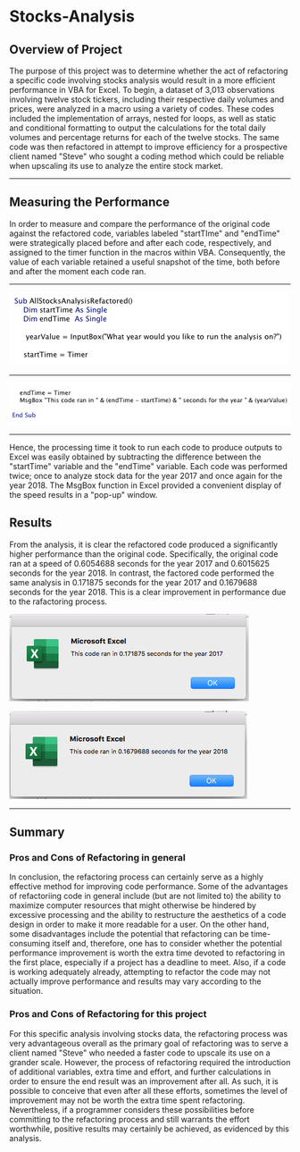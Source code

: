# Stocks-Analysis

## Overview of Project

The purpose of this project was to determine whether the act of refactoring a specific code involving stocks analysis would result in a more efficient performance in VBA for Excel.  To begin, a dataset of 3,013 observations involving twelve stock tickers, including their respective daily volumes and prices, were analyzed in a macro using a variety of codes.  These codes included the implementation of arrays, nested for loops, as well as static and conditional formatting to output the calculations for the total daily volumes and percentage returns for each of the twelve stocks.  The same code was then refactored in attempt to improve efficiency for a prospective client named "Steve" who sought a coding method which could be reliable when upscaling its use to analyze the entire stock market.

---
## Measuring the Performance

In order to measure and compare the performance of the original code against the refactored code, variables labeled "startTIme" and "endTime" were strategically placed before and after each code, respectively, and assigned to the timer function in the macros within VBA.  Consequently, the value of each variable retained a useful snapshot of the time, both before and after the moment each code ran.

---
![](Resources/startTime.png)

---

![](Resources/endTIme.png)

---

Hence, the processing time it took to run each code to produce outputs to Excel was easily obtained by subtracting the difference between the "startTime" variable and the "endTime" variable.  Each code was performed twice; once to analyze stock data for the year 2017 and once again for the year 2018.  The MsgBox function in Excel provided a convenient display of the speed results in a "pop-up" window.


## Results

From the analysis, it is clear the refactored code produced a significantly higher performance than the original code.  Specifically, the original code ran at a speed of 0.6054688 seconds for the year 2017 and 0.6015625 seconds for the year 2018.  In contrast, the factored code performed the same analysis in 0.171875 seconds for the year 2017 and 0.1679688 seconds for the year 2018.  This is a clear improvement in performance due to the rafactoring process.



![](Resources/VBA_Challenge_2017.png)



![](Resources/VBA_Challenge_2018.png)

---

## Summary


### Pros and Cons of Refactoring in general
In conclusion, the refactoring process can certainly serve as a highly effective method for improving code performance.  Some of the advantages of refactoriing code in general include (but are not limited to) the ability to maximize computer resources that might otherwise be hindered by excessive processing and the ability to restructure the aesthetics of a code design in order to make it more readable for a user.  On the other hand, some disadvantages include the potential that refactoring can be time-consuming itself and, therefore, one has to consider whether the potential performance improvement is worth the extra time devoted to refactoring in the first place, especially if a project has a deadline to meet.  Also, if a code is working adequately already, attempting to refactor the code may not actually improve performance and results may vary according to the situation.

### Pros and Cons of Refactoring for this project
For this specific analysis involving stocks data, the refactoring process was very advantageous overall as the primary goal of refactoring was to serve a client named "Steve" who needed a faster code to upscale its use on a grander scale.  However, the process of refactoring required the introduction of additional variables, extra time and effort, and further calculations in order to ensure the end result was an improvement after all.  As such, it is possible to conceive that even after all these efforts, sometimes the level of improvement may not be worth the extra time spent refactoring.  Nevertheless, if a programmer considers these possibilities before committing to the refactoring process and still warrants the effort worthwhile, positive results may certainly be achieved, as evidenced by this analysis.